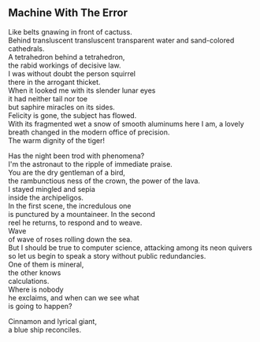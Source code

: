 Machine With The Error
----------------------
Like belts gnawing in front of cactuss.  
Behind transluscent transluscent transparent water and sand-colored cathedrals.  
A tetrahedron behind a tetrahedron,  
the rabid workings of decisive law.  
I was without doubt the person squirrel  
there in the arrogant thicket.  
When it looked me with its slender lunar eyes  
it had neither tail nor toe  
but saphire miracles on its sides.  
Felicity is gone, the subject has flowed.  
With its fragmented wet a snow of smooth aluminums here I am, a lovely breath changed in the modern office of precision.  
The warm dignity of the tiger!  
  
Has the night been trod with phenomena?  
I'm the astronaut to the ripple of immediate praise.  
You are the dry gentleman of a bird,  
the rambunctious ness of the crown, the power of the lava.  
I stayed mingled and sepia  
inside the archipeligos.  
In the first scene, the incredulous one  
is punctured by a mountaineer. In the second  
reel he returns, to respond and to weave.  
Wave  
of wave of roses rolling down the sea.  
But I should be true to computer science, attacking among its neon quivers  
so let us begin to speak a story without public redundancies.  
One of them is mineral,  
the other knows  
calculations.  
Where is nobody  
he exclaims, and when can we see what  
is going to happen?  
  
Cinnamon and lyrical giant,  
a blue ship reconciles.  
